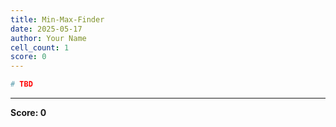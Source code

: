 ```yaml
---
title: Min-Max-Finder
date: 2025-05-17
author: Your Name
cell_count: 1
score: 0
---
```


```python
# TBD
```


---
**Score: 0**